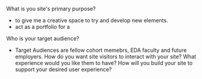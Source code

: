 What is you site's primary purpose?
- to give me a creative space to try and develop new elements.
- act as a portfolio for a

Who is your target audience?
- Target Audiences are fellow cohort memebrs, EDA faculty and future employers.
How do you want site visitors to interact with your site? What experience would you like them to have?
How will you build your site to support your desired user experience?
